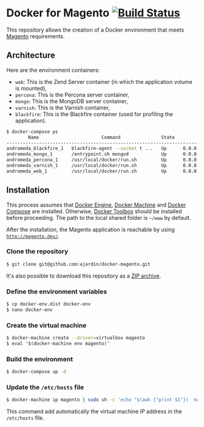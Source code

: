# Docker for Magento [![Build Status](https://travis-ci.org/ajardin/docker-magento.svg?branch=master)](https://travis-ci.org/ajardin/docker-magento)
This repository allows the creation of a Docker environment that meets [Magento](https://magento.com/) requirements.

## Architecture
Here are the environment containers:

* `web`: This is the Zend Server container (in which the application volume is mounted),
* `percona`: This is the Percona server container,
* `mongo`: This is the MongoDB server container,
* `varnish`: This is the Varnish container,
* `blackfire`: This is the Blackfire container (used for profiling the application).

```bash
$ docker-compose ps
        Name                       Command               State                                                  Ports
---------------------------------------------------------------------------------------------------------------------------------------------------------------------
andromeda_blackfire_1   blackfire-agent --socket t ...   Up      0.0.0.0:8707->8707/tcp
andromeda_mongo_1       /entrypoint.sh mongod            Up      0.0.0.0:27017->27017/tcp
andromeda_percona_1     /usr/local/docker/run.sh         Up      0.0.0.0:3306->3306/tcp
andromeda_varnish_1     /usr/local/docker/run.sh         Up      0.0.0.0:6082->6082/tcp, 0.0.0.0:80->80/tcp
andromeda_web_1         /usr/local/docker/run.sh         Up      0.0.0.0:10081->10081/tcp, 0.0.0.0:10082->10082/tcp, 0.0.0.0:10083->10083/tcp, 0.0.0.0:8080->8080/tcp
```

## Installation
This process assumes that [Docker Engine](https://www.docker.com/docker-engine),
[Docker Machine](https://docs.docker.com/machine/) and [Docker Compose](https://docs.docker.com/compose/) are installed.
Otherwise, [Docker Toolbox](https://www.docker.com/toolbox) should be installed before proceeding.
The path to the local shared folder is `~/www` by default.

After the installation, the Magento application is reachable by using [`http://magento.dev/`](http://magento.dev/).

### Clone the repository
```bash
$ git clone git@github.com:ajardin/docker-magento.git
```
It's also possible to download this repository as a
[ZIP archive](https://github.com/ajardin/docker-magento/archive/master.zip).

### Define the environment variables
```bash
$ cp docker-env.dist docker-env
$ nano docker-env
```

### Create the virtual machine
```bash
$ docker-machine create --driver=virtualbox magento
$ eval "$(docker-machine env magento)"
```

### Build the environment
```bash
$ docker-compose up -d
```

### Update the `/etc/hosts` file
```bash
$ docker-machine ip magento | sudo sh -c 'echo "$(awk {"print $1"})  magento.dev" >> /etc/hosts'
```
This command add automatically the virtual machine IP address in the `/etc/hosts` file.

